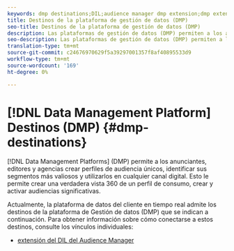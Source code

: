 ```yaml
---
keywords: dmp destinations;DIL;audience manager dmp extension;dmp extension;data management platform;data management platform destinations
title: Destinos de la plataforma de gestión de datos (DMP)
seo-title: Destinos de la plataforma de gestión de datos (DMP)
description: Las plataformas de gestión de datos (DMP) permiten a los anunciantes, editores y agencias crear perfiles de audiencia únicos, identificar los segmentos más valiosos y utilizarlos en cualquier canal digital. Esto le permite crear una verdadera vista 360 de un perfil de consumo, crear y activar audiencias significativas.
seo-description: Las plataformas de gestión de datos (DMP) permiten a los anunciantes, editores y agencias crear perfiles de audiencia únicos, identificar los segmentos más valiosos y utilizarlos en cualquier canal digital. Esto le permite crear una verdadera vista 360 de un perfil de consumo, crear y activar audiencias significativas.
translation-type: tm+mt
source-git-commit: c24676970629f5a39297001357f8af40895533d9
workflow-type: tm+mt
source-wordcount: '169'
ht-degree: 0%

---
```



# [!DNL Data Management Platform] Destinos (DMP) {#dmp-destinations}

[!DNL Data Management Platforms] (DMP) permite a los anunciantes, editores y agencias crear perfiles de audiencia únicos, identificar sus segmentos más valiosos y utilizarlos en cualquier canal digital. Esto le permite crear una verdadera vista 360 de un perfil de consumo, crear y activar audiencias significativas.

Actualmente, la plataforma de datos del cliente en tiempo real admite los destinos de la plataforma de Gestión de datos (DMP) que se indican a continuación. Para obtener información sobre cómo conectarse a estos destinos, consulte los vínculos individuales:

- [extensión del DIL del Audience Manager](./aam-dil-extension.md)
